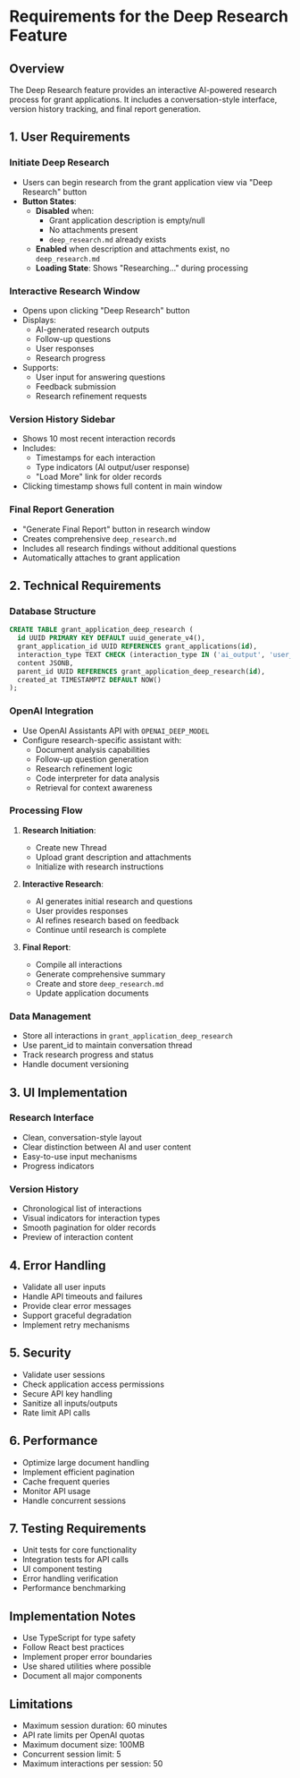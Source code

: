 # Requirements for the Deep Research Feature

## Overview
The Deep Research feature provides an interactive AI-powered research process for grant applications. It includes a conversation-style interface, version history tracking, and final report generation.

## 1. User Requirements

### Initiate Deep Research
- Users can begin research from the grant application view via "Deep Research" button
- **Button States**:
  - **Disabled** when:
    - Grant application description is empty/null
    - No attachments present
    - `deep_research.md` already exists
  - **Enabled** when description and attachments exist, no `deep_research.md`
  - **Loading State**: Shows "Researching..." during processing

### Interactive Research Window
- Opens upon clicking "Deep Research" button
- Displays:
  - AI-generated research outputs
  - Follow-up questions
  - User responses
  - Research progress
- Supports:
  - User input for answering questions
  - Feedback submission
  - Research refinement requests

### Version History Sidebar
- Shows 10 most recent interaction records
- Includes:
  - Timestamps for each interaction
  - Type indicators (AI output/user response)
  - "Load More" link for older records
- Clicking timestamp shows full content in main window

### Final Report Generation
- "Generate Final Report" button in research window
- Creates comprehensive `deep_research.md`
- Includes all research findings without additional questions
- Automatically attaches to grant application

## 2. Technical Requirements

### Database Structure
```sql
CREATE TABLE grant_application_deep_research (
  id UUID PRIMARY KEY DEFAULT uuid_generate_v4(),
  grant_application_id UUID REFERENCES grant_applications(id),
  interaction_type TEXT CHECK (interaction_type IN ('ai_output', 'user_response', 'ai_response')),
  content JSONB,
  parent_id UUID REFERENCES grant_application_deep_research(id),
  created_at TIMESTAMPTZ DEFAULT NOW()
);
```

### OpenAI Integration
- Use OpenAI Assistants API with `OPENAI_DEEP_MODEL`
- Configure research-specific assistant with:
  - Document analysis capabilities
  - Follow-up question generation
  - Research refinement logic
  - Code interpreter for data analysis
  - Retrieval for context awareness

### Processing Flow
1. **Research Initiation**:
   - Create new Thread
   - Upload grant description and attachments
   - Initialize with research instructions

2. **Interactive Research**:
   - AI generates initial research and questions
   - User provides responses
   - AI refines research based on feedback
   - Continue until research is complete

3. **Final Report**:
   - Compile all interactions
   - Generate comprehensive summary
   - Create and store `deep_research.md`
   - Update application documents

### Data Management
- Store all interactions in `grant_application_deep_research`
- Use parent_id to maintain conversation thread
- Track research progress and status
- Handle document versioning

## 3. UI Implementation

### Research Interface
- Clean, conversation-style layout
- Clear distinction between AI and user content
- Easy-to-use input mechanisms
- Progress indicators

### Version History
- Chronological list of interactions
- Visual indicators for interaction types
- Smooth pagination for older records
- Preview of interaction content

## 4. Error Handling
- Validate all user inputs
- Handle API timeouts and failures
- Provide clear error messages
- Support graceful degradation
- Implement retry mechanisms

## 5. Security
- Validate user sessions
- Check application access permissions
- Secure API key handling
- Sanitize all inputs/outputs
- Rate limit API calls

## 6. Performance
- Optimize large document handling
- Implement efficient pagination
- Cache frequent queries
- Monitor API usage
- Handle concurrent sessions

## 7. Testing Requirements
- Unit tests for core functionality
- Integration tests for API calls
- UI component testing
- Error handling verification
- Performance benchmarking

## Implementation Notes
- Use TypeScript for type safety
- Follow React best practices
- Implement proper error boundaries
- Use shared utilities where possible
- Document all major components

## Limitations
- Maximum session duration: 60 minutes
- API rate limits per OpenAI quotas
- Maximum document size: 100MB
- Concurrent session limit: 5
- Maximum interactions per session: 50